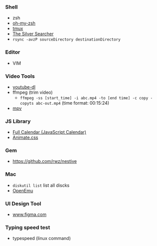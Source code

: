 ### Shell
- zsh
- [oh-my-zsh](https://github.com/ohmyzsh/ohmyzsh)
- [tmux](https://github.com/tmux/tmux)
- [The Silver Searcher](https://github.com/ggreer/the_silver_searcher)
- `rsync -avzP sourceDirectory destinationDirectory`

### Editor
- VIM

### Video Tools
* [youtube-dl](https://github.com/ytdl-org/youtube-dl/blob/master/README.md#read)
* ffmpeg (trim video)
  * `ffmpeg -ss [start_time] -i abc.mp4 -to [end time] -c copy -copyts abc-out.mp4` (time format: 00:15:24)
* [mpv](https://github.com/mpv-player/mpv)

### JS Library
* [Full Calendar (JavaScript Calendar)](https://fullcalendar.io/)
* [Animate.css](https://daneden.github.io/animate.css/)

### Gem
* https://github.com/rwz/nestive

### Mac
* `diskutil list` list all discks
* [OpenEmu](https://github.com/OpenEmu/OpenEmu)

### UI Design Tool
* www.figma.com

### Typing speed test
* typespeed (linux command)
